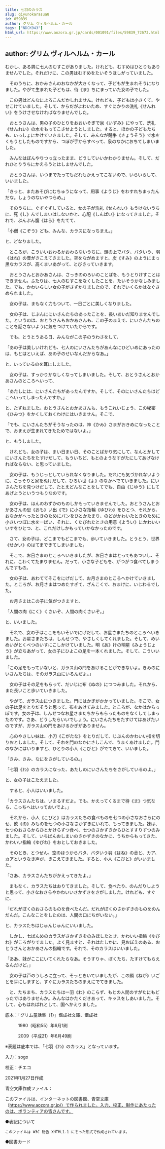 ```yaml
---
title: 七羽のカラス
slug: qiyunokarasua8
id: 059839
author: グリム ヴィルヘルム・カール
tags: ["NDCK943"]
html_url: https://www.aozora.gr.jp/cards/001091/files/59839_72673.html
---
```


## author: グリム ヴィルヘルム・カール

むかし、ある男に七人のむすこがありました。けれども、むすめはひとりもありませんでした。それだけに、この男はむすめをたいそうほしがっていました。

　そのうちに、おかみさんのおなかが大きくなって、子どもが生まれそうになりました。やがて生まれた子どもは、待《ま》ちにまっていた女の子でした。

　この男はどんなによろこんだかしれません。けれども、子どもは小さくて、やせこけていました。そして、からだがよわいため、すぐにかりの洗礼《せんれい》をうけさせなければなりませんでした。

　おとうさんは、男の子のひとりをおおいそぎで泉《いずみ》にやって、洗礼《せんれい》の水をもってこさせようとしました。すると、ほかの子どもたちも、いっしょにかけていきました。そして、みんなが競争《きょうそう》で水をくもうとしたものですから、つぼが手からすべって、泉のなかにおちてしまいました。

　みんなはぼんやりつっ立ったまま、どうしていいかわかりません。そして、だれひとりうちにかえろうとはしませんでした。

　おとうさんは、いつまでたってもだれもかえってこないので、いらいらして、いいました。

「きっと、またあそびにむちゅうになって、用事《ようじ》をわすれちまったんだな。しょうのないやつらめ。」

　そのうちに、ぐずぐずしていると、女の子が洗礼《せんれい》もうけないうちに、死《し》んでしまいはしないかと、心配《しんぱい》になってきました。それで、ぷんぷん腹《はら》をたてて、

「小僧《こぞう》ども、みんな、カラスになっちまえ。」

と、どなりました。

　ところが、こういいおわるかおわらないうちに、頭の上でバタ、バタいう、羽《はね》の音がきこえてきました。空をながめますと、炭《すみ》のようにまっ黒なカラスが、高くまいあがって、とびさっていきます。

　おとうさんとおかあさんは、さっきののろいのことばを、もうとりけすことはできません。ふたりは、七人のむすこをなくしたことを、たいそうかなしみました。でも、かわいらしい女の子がさずかりましたので、それでいくらかはなぐさめられました。

　女の子は、まもなく力もついて、一日ごとに美しくなりました。

　女の子は、じぶんににいさんたちのあったことを、長いあいだ知りませんでした。というのは、おとうさんもおかあさんも、この子のまえで、にいさんたちのことを話さないように気をつけていたからです。

　でも、とうとうある日、みんながこの子のうわさをして、

「あの子は美しいけれども、七人のにいさんたちがあんなにひどいめにあったのは、もとはといえば、あの子のせいなんだからなあ。」

と、いっているのを耳にしました。

　女の子は、すっかりかなしくなってしまいました。そして、おとうさんとおかあさんのところへいって、

「あたしには、にいさんたちがあったんですか。そして、そのにいさんたちはどこへいってしまったんですか。」

と、たずねました。おとうさんとおかあさんも、もうこれいじょう、この秘密《ひみつ》をかくしておくわけにはいきません。そこで、

「でも、にいさんたちがそうなったのは、神《かみ》さまがおきめになったことで、おまえが生まれてきたためではないよ。」

と、もうしました。

　けれども、女の子は、まい日まい日、そのことばかり気にして、なんとかしてにいさんたちをたすけだして、もういちど、もとのようなすがたにしてあげなければならない、と思っていました。

　女の子は、もうじっとしていられなくなりました。だれにも気づかれないように、こっそりと家をぬけだして、ひろい世《よ》のなかへでていきました。にいさんたちを見つけだして、たとえどんなことをしてでも、自由《じゆう》にしてあげようというつもりなのです。

　女の子は、ほんのわずかのものしかもっていきませんでした。おとうさんとおかあさんの思《おも》い出《で》に小さな指輪《ゆびわ》をひとつ、それから、おなかがへったときのためにパンをひとかたまり、のどがかわいたときのために小さいつぼに水を一ぱい、それに、くたびれたときの用意《ようい》にかわいいいすをひとつ、と、これだけしかもっていかなかったのです。

　さて、女の子は、どこまでもどこまでも、歩いていきました。とうとう、世界《せかい》のはてまできてしまいました。

　そこで、お日さまのところへいきましたが、お日さまはとってもあついし、それに、こわくてたまりません。だって、小さな子どもを、がつがつ食べてしまうんですもの。

　女の子は、あわててそこをにげだして、お月さまのところへかけていきました。ところが、お月さまはつめたすぎて、ざんこくで、おまけに、いじわるでした。

　お月さまはこの子に気がつきますと、

「人間の肉《にく》くさいぞ、人間の肉くさいぞ。」

と、いいました。

　それで、女の子はここをもいそいでにげだして、お星さまたちのところへいきました。お星さまたちは、しんせつで、やさしくしてくれました。そして、めいめいがとくべつのいすにこしかけていました。明《あ》けの明星《みょうじょう》が立ちあがって、女の子にひよこの足を一本くれました。そして、こういいました。

「この足をもっていないと、ガラス山の門をあけることができないよ。きみのにいさんたちは、そのガラス山にいるんだよ。」

　女の子はその足をもらって、だいじに布《ぬの》につつみました。それから、また長いこと歩いていきました。

　やがて、ガラス山につきました。門にはかぎがかかっていました。そこで、女の子は足をとりだそうと思って、布をあけてみました。ところが、なかはからっぽです。女の子は、しんせつなお星さまたちからもらったものをなくしてしまったのです。さあ、どうしたらいいでしょう。にいさんたちをたすけてはあげたいのですが、ガラス山の門をあけるかぎがありません。

　心のやさしい妹は、小刀《こがたな》をとりだして、じぶんのかわいい指を切りおとしました。そして、それを門のなかにさしこんで、うまくあけました。門のなかにはいりますと、ひとりの小人《こびと》がでてきて、いいました。

「きみ、きみ、なにをさがしているの。」

「七羽《わ》のカラスになった、あたしのにいさんたちをさがしているのよ。」

と、女の子はこたえました。

　すると、小人はいいました。

「カラスさんたちは、いまるすだよ。でも、かえってくるまで待《ま》つ気なら、こっちへはいっておいでよ。」

　それから、小人《こびと》はカラスたちの食べものを七つの小さなおさらにのせ、飲《の》みものを七つの小さなさかずきにいれて、もってきました。妹は、七つのおさらからひとかけらずつ食べ、七つのさかずきからひとすすりずつのみました。そして、いちばんおしまいのさかずきのなかに、うちからもってきた、かわいい指輪《ゆびわ》をおとしておきました。

　そのとき、とつぜん、空のほうからバタ、バタいう羽《はね》の音と、カア、カアというなき声が、きこえてきました。すると、小人《こびと》がいいました。

「さあ、カラスさんたちがかえってきたよ。」

　まもなく、カラスたちはおりてきました。そして、食べたり、のんだりしようと思って、小さなおさらやかわいいさかずきをさがしました。けれども、すぐに、

「だれがぼくのおさらのものを食べたんだ。だれがぼくのさかずきのものをのんだんだ。こんなことをしたのは、人間の口にちがいない。」

と、カラスたちはじゅんじゅんにいいました。

　しかし、七ばんめのカラスがさかずきをのみほしたとき、かわいい指輪《ゆびわ》がころがりでました。よく見ますと、それはたしかに、見おぼえのある、おとうさんとおかあさんの指輪です。それで、そのカラスはいいました。

「ああ、妹がここにいてくれたらなあ。そうすりゃ、ぼくたち、たすけてもらえるんだけど。」

　女の子は戸のうしろに立って、そっときいていましたが、この願《ねが》いごとを耳にしますと、すぐにカラスたちのまえにでてきました。

　と、たちまち、カラスたちは一羽《わ》のこらず、もとの人間のすがたにもどったではありませんか。みんなはかたくだきあって、キッスをしあいました。そして、心もはればれとして、国へかえりました。













底本：「グリム童話集（1）」偕成社文庫、偕成社

　　　1980（昭和55）年6月1刷

　　　2009（平成21）年6月49刷

※表題は底本では、「七羽《わ》のカラス」となっています。

入力：sogo

校正：チエコ

2021年1月27日作成

青空文庫作成ファイル：

このファイルは、インターネットの図書館、青空文庫（https://www.aozora.gr.jp/）で作られました。入力、校正、制作にあたったのは、ボランティアの皆さんです。











●表記について


	このファイルは W3C 勧告 XHTML1.1 にそった形式で作成されています。







●図書カード